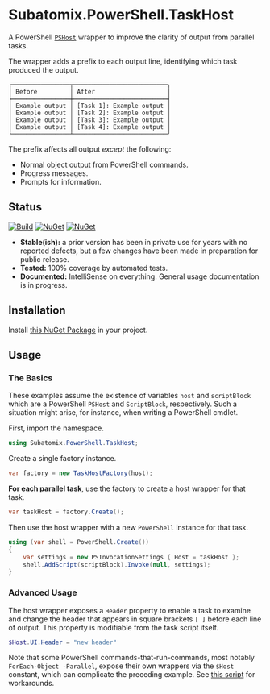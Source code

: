 # Subatomix.PowerShell.TaskHost

A PowerShell
[`PSHost`](https://docs.microsoft.com/en-us/dotnet/api/system.management.automation.host.pshost?view=powershellsdk-7.0.0)
wrapper to improve the clarity of output from parallel tasks.

The wrapper adds a prefix to each output line, identifying which task produced
the output.

```
╭────────────────┬──────────────────────────╮
│ Before         │ After                    │
╞════════════════╪══════════════════════════╡
│ Example output │ [Task 1]: Example output │
│ Example output │ [Task 2]: Example output │
│ Example output │ [Task 3]: Example output │
│ Example output │ [Task 4]: Example output │
╰────────────────┴──────────────────────────╯
```

The prefix affects all output *except* the following:
- Normal object output from PowerShell commands.
- Progress messages.
- Prompts for information.

## Status

[![Build](https://github.com/sharpjs/Subatomix.PowerShell.TaskHost/workflows/Build/badge.svg)](https://github.com/sharpjs/Subatomix.PowerShell.TaskHost/actions)
[![NuGet](https://img.shields.io/nuget/v/Subatomix.PowerShell.TaskHost.svg)](https://www.nuget.org/packages/Subatomix.PowerShell.TaskHost)
[![NuGet](https://img.shields.io/nuget/dt/Subatomix.PowerShell.TaskHost.svg)](https://www.nuget.org/packages/Subatomix.PowerShell.TaskHost)

- **Stable(ish):** a prior version has been in private use for years with no
                   reported defects, but a few changes have been made in
                   preparation for public release.
- **Tested:**      100% coverage by automated tests.
- **Documented:**  IntelliSense on everything.  General usage documentation
                   is in progress.
## Installation

Install
[this NuGet Package](https://www.nuget.org/packages/Subatomix.PowerShell.TaskHost)
in your project.

## Usage

### The Basics

These examples assume the existence of variables `host` and `scriptBlock` which
are a PowerShell `PSHost` and `ScriptBlock`, respectively.  Such a situation
might arise, for instance, when writing a PowerShell cmdlet.

First, import the namespace.

```csharp
using Subatomix.PowerShell.TaskHost;
```

Create a single factory instance.

```csharp
var factory = new TaskHostFactory(host);
```

**For each parallel task**, use the factory to create a host wrapper for that
task.

```csharp
var taskHost = factory.Create();
```

Then use the host wrapper with a new `PowerShell` instance for that task.

```csharp
using (var shell = PowerShell.Create())
{
    var settings = new PSInvocationSettings { Host = taskHost };
    shell.AddScript(scriptBlock).Invoke(null, settings);
}
```

### Advanced Usage

The host wrapper exposes a `Header` property to enable a task to examine and
change the header that appears in square brackets `[ ]` before each line of
output.  This property is modifiable from the task script itself.

```powershell
$Host.UI.Header = "new header"
```

Note that some PowerShell commands-that-run-commands, most notably
`ForEach-Object -Parallel`, expose their own wrappers via the `$Host` constant,
which can complicate the preceding example.  See
[this script](https://github.com/sharpjs/Subatomix.PowerShell.TaskHost/blob/main/Subatomix.PowerShell.TaskHost/Test-TaskHost.ps1)
for workarounds.

<!--
  Copyright 2022 Jeffrey Sharp

  Permission to use, copy, modify, and distribute this software for any
  purpose with or without fee is hereby granted, provided that the above
  copyright notice and this permission notice appear in all copies.

  THE SOFTWARE IS PROVIDED "AS IS" AND THE AUTHOR DISCLAIMS ALL WARRANTIES
  WITH REGARD TO THIS SOFTWARE INCLUDING ALL IMPLIED WARRANTIES OF
  MERCHANTABILITY AND FITNESS. IN NO EVENT SHALL THE AUTHOR BE LIABLE FOR
  ANY SPECIAL, DIRECT, INDIRECT, OR CONSEQUENTIAL DAMAGES OR ANY DAMAGES
  WHATSOEVER RESULTING FROM LOSS OF USE, DATA OR PROFITS, WHETHER IN AN
  ACTION OF CONTRACT, NEGLIGENCE OR OTHER TORTIOUS ACTION, ARISING OUT OF
  OR IN CONNECTION WITH THE USE OR PERFORMANCE OF THIS SOFTWARE.
-->
